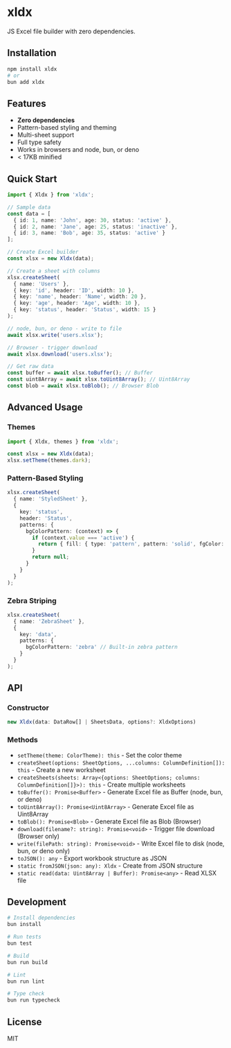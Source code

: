 # xldx

JS Excel file builder with zero dependencies.

## Installation

```bash
npm install xldx
# or
bun add xldx
```

## Features

- **Zero dependencies**
- Pattern-based styling and theming
- Multi-sheet support
- Full type safety
- Works in browsers and node, bun, or deno
- < 17KB minified

## Quick Start

```typescript
import { Xldx } from 'xldx';

// Sample data
const data = [
  { id: 1, name: 'John', age: 30, status: 'active' },
  { id: 2, name: 'Jane', age: 25, status: 'inactive' },
  { id: 3, name: 'Bob', age: 35, status: 'active' }
];

// Create Excel builder
const xlsx = new Xldx(data);

// Create a sheet with columns
xlsx.createSheet(
  { name: 'Users' },
  { key: 'id', header: 'ID', width: 10 },
  { key: 'name', header: 'Name', width: 20 },
  { key: 'age', header: 'Age', width: 10 },
  { key: 'status', header: 'Status', width: 15 }
);

// node, bun, or deno - write to file
await xlsx.write('users.xlsx');

// Browser - trigger download
await xlsx.download('users.xlsx');

// Get raw data
const buffer = await xlsx.toBuffer(); // Buffer
const uint8Array = await xlsx.toUint8Array(); // Uint8Array
const blob = await xlsx.toBlob(); // Browser Blob
```

## Advanced Usage

### Themes

```typescript
import { Xldx, themes } from 'xldx';

const xlsx = new Xldx(data);
xlsx.setTheme(themes.dark);
```

### Pattern-Based Styling

```typescript
xlsx.createSheet(
  { name: 'StyledSheet' },
  {
    key: 'status',
    header: 'Status',
    patterns: {
      bgColorPattern: (context) => {
        if (context.value === 'active') {
          return { fill: { type: 'pattern', pattern: 'solid', fgColor: '90EE90FF' } };
        }
        return null;
      }
    }
  }
);
```

### Zebra Striping

```typescript
xlsx.createSheet(
  { name: 'ZebraSheet' },
  {
    key: 'data',
    patterns: {
      bgColorPattern: 'zebra' // Built-in zebra pattern
    }
  }
);
```

## API

### Constructor

```typescript
new Xldx(data: DataRow[] | SheetsData, options?: XldxOptions)
```

### Methods

- `setTheme(theme: ColorTheme): this` - Set the color theme
- `createSheet(options: SheetOptions, ...columns: ColumnDefinition[]): this` - Create a new worksheet
- `createSheets(sheets: Array<{options: SheetOptions; columns: ColumnDefinition[]}>): this` - Create multiple worksheets
- `toBuffer(): Promise<Buffer>` - Generate Excel file as Buffer (node, bun, or deno)
- `toUint8Array(): Promise<Uint8Array>` - Generate Excel file as Uint8Array
- `toBlob(): Promise<Blob>` - Generate Excel file as Blob (Browser)
- `download(filename?: string): Promise<void>` - Trigger file download (Browser only)
- `write(filePath: string): Promise<void>` - Write Excel file to disk (node, bun, or deno only)
- `toJSON(): any` - Export workbook structure as JSON
- `static fromJSON(json: any): Xldx` - Create from JSON structure
- `static read(data: Uint8Array | Buffer): Promise<any>` - Read XLSX file

## Development

```bash
# Install dependencies
bun install

# Run tests
bun test

# Build
bun run build

# Lint
bun run lint

# Type check
bun run typecheck
```

## License

MIT